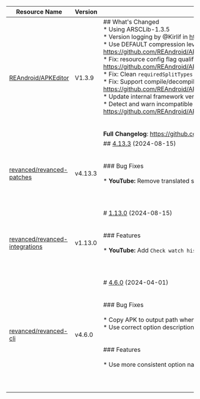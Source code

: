 | Resource Name | Version | Changelog | Published On | Build By|
|---------------|---------|-----------|--------------|---------|
| [REAndroid/APKEditor](https://github.com/REAndroid/APKEditor/releases/tag/V1.3.9) | V1.3.9 | ## What's Changed<br>* Using ARSCLib-1.3.5<br>* Version logging by @Kirlif in https://github.com/REAndroid/APKEditor/pull/108<br>* Use DEFAULT compression level : https://github.com/REAndroid/ARSCLib/commit/dfc558d6bf76c20c84c82fc3ba404a95b1afe7c6<br>* Fix: resource config flag qualifiers encoding : https://github.com/REAndroid/ARSCLib/commit/85c171884d467a9086527ee4ceb5bdac3a11caea<br>* Fix: Clean `requiredSplitTypes` & `splitTypes` from manifest with resource id #114<br>* Fix: Support compile/decompile apks to xml without resource table (e.g. split bundles) : https://github.com/REAndroid/ARSCLib/commit/4fa8e676d8a16307c006565ec9e79538e70b519c<br>* Update internal framework version to API-35<br>* Detect and warn incompatible bundle apks during merging : https://github.com/REAndroid/ARSCLib/commit/22a581663b28a9050eb2163e70137758fee58f89<br><br><br>**Full Changelog**: https://github.com/REAndroid/APKEditor/compare/V1.3.8...V1.3.9 | 2024-08-02T19:26:33Z | [Docker-py-revanced](https://github.com/nikhilbadyal/docker-py-revanced) |
| [revanced/revanced-patches](https://github.com/ReVanced/revanced-patches/releases/tag/v4.13.3) | v4.13.3 | ## [4.13.3](https://github.com/ReVanced/revanced-patches/compare/v4.13.2...v4.13.3) (2024-08-15)<br><br><br>### Bug Fixes<br><br>* **YouTube:** Remove translated string that breaks patching ([a48c2db](https://github.com/ReVanced/revanced-patches/commit/a48c2db53d84767c8fd5d569f9ce1c46c2bfd9a1))<br><br><br><br> | 2024-08-15T20:41:14Z | [Docker-py-revanced](https://github.com/nikhilbadyal/docker-py-revanced) |
| [revanced/revanced-integrations](https://github.com/ReVanced/revanced-integrations/releases/tag/v1.13.0) | v1.13.0 | # [1.13.0](https://github.com/ReVanced/revanced-integrations/compare/v1.12.0...v1.13.0) (2024-08-15)<br><br><br>### Features<br><br>* **YouTube:** Add `Check watch history domain name resolution` patch ([#675](https://github.com/ReVanced/revanced-integrations/issues/675)) ([57d6834](https://github.com/ReVanced/revanced-integrations/commit/57d6834a2ce1893d8eea16346cc854beef065a33))<br><br><br><br> | 2024-08-15T17:31:11Z | [Docker-py-revanced](https://github.com/nikhilbadyal/docker-py-revanced) |
| [revanced/revanced-cli](https://github.com/ReVanced/revanced-cli/releases/tag/v4.6.0) | v4.6.0 | # [4.6.0](https://github.com/ReVanced/revanced-cli/compare/v4.5.0...v4.6.0) (2024-04-01)<br><br><br>### Bug Fixes<br><br>* Copy APK to output path when it is not being signed ([366f400](https://github.com/ReVanced/revanced-cli/commit/366f400c5a46491f3f262c7ff4b0df1ae3721f74))<br>* Use correct option description ([45a2ffa](https://github.com/ReVanced/revanced-cli/commit/45a2ffa2dd95ee8ac3c4d466463c9a5b869b8da1))<br><br><br>### Features<br><br>* Use more consistent option name ([223629c](https://github.com/ReVanced/revanced-cli/commit/223629c663dcd94d237110e09e4e152aa03867f9))<br><br><br><br> | 2024-04-01T14:57:09Z | [Docker-py-revanced](https://github.com/nikhilbadyal/docker-py-revanced) |